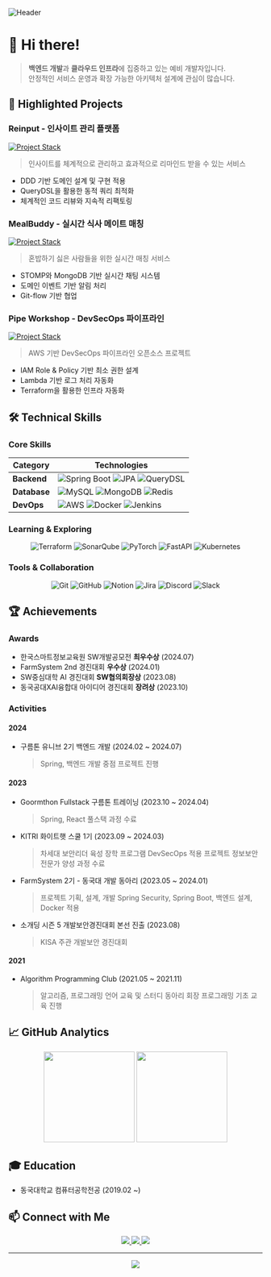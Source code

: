 ![Header](https://capsule-render.vercel.app/api?type=waving&color=auto&height=200&section=header&text=Backend%20Developer&fontSize=50)

# 👋 Hi there! 

> **백엔드 개발**과 **클라우드 인프라**에 집중하고 있는 예비 개발자입니다.  
> 안정적인 서비스 운영과 확장 가능한 아키텍처 설계에 관심이 많습니다.

## 🚀 Highlighted Projects

### Reinput - 인사이트 관리 플랫폼
[![Project Stack](https://img.shields.io/badge/Stack-Spring%20Boot%20|%20QueryDSL%20|%20AWS-brightgreen?style=flat-square)](https://github.com/9oormthon-univ/2024_BEOTKKOTTHON_TEAM_24_BE.git)
> 인사이트를 체계적으로 관리하고 효과적으로 리마인드 받을 수 있는 서비스
- DDD 기반 도메인 설계 및 구현 적용
- QueryDSL을 활용한 동적 쿼리 최적화
- 체계적인 코드 리뷰와 지속적 리팩토링

### MealBuddy - 실시간 식사 메이트 매칭
[![Project Stack](https://img.shields.io/badge/Stack-WebSocket%20|%20MongoDB%20|%20Event%20Driven-brightgreen?style=flat-square)](https://github.com/Jhsysng/MealBuddy_Backend.git)
> 혼밥하기 싫은 사람들을 위한 실시간 매칭 서비스
- STOMP와 MongoDB 기반 실시간 채팅 시스템
- 도메인 이벤트 기반 알림 처리
- Git-flow 기반 협업

### Pipe Workshop - DevSecOps 파이프라인
[![Project Stack](https://img.shields.io/badge/Stack-AWS%20|%20Terraform%20|%20OpenSearch-brightgreen?style=flat-square)](https://github.com/Jhsysng/pipeworkshop.git)
> AWS 기반 DevSecOps 파이프라인 오픈소스 프로젝트
- IAM Role & Policy 기반 최소 권한 설계
- Lambda 기반 로그 처리 자동화
- Terraform을 활용한 인프라 자동화

## 🛠 Technical Skills

### Core Skills
<div align="center">

| Category | Technologies |
|----------|-------------|
| **Backend** | ![Spring Boot](https://img.shields.io/badge/Spring_Boot-6DB33F?style=for-the-badge&logo=spring-boot&logoColor=white) ![JPA](https://img.shields.io/badge/JPA-59666C?style=for-the-badge&logo=hibernate&logoColor=white) ![QueryDSL](https://img.shields.io/badge/QueryDSL-0769AD?style=for-the-badge&logo=java&logoColor=white) |
| **Database** | ![MySQL](https://img.shields.io/badge/MySQL-4479A1?style=for-the-badge&logo=mysql&logoColor=white) ![MongoDB](https://img.shields.io/badge/MongoDB-47A248?style=for-the-badge&logo=mongodb&logoColor=white) ![Redis](https://img.shields.io/badge/Redis-DC382D?style=for-the-badge&logo=redis&logoColor=white) |
| **DevOps** | ![AWS](https://img.shields.io/badge/AWS-232F3E?style=for-the-badge&logo=amazon-aws&logoColor=white) ![Docker](https://img.shields.io/badge/Docker-2496ED?style=for-the-badge&logo=docker&logoColor=white) ![Jenkins](https://img.shields.io/badge/Jenkins-D24939?style=for-the-badge&logo=jenkins&logoColor=white) |

</div>

### Learning & Exploring
<div align="center">

![Terraform](https://img.shields.io/badge/Terraform-7B42BC?style=for-the-badge&logo=terraform&logoColor=white)
![SonarQube](https://img.shields.io/badge/SonarQube-4E9BCD?style=for-the-badge&logo=sonarqube&logoColor=white)
![PyTorch](https://img.shields.io/badge/PyTorch-EE4C2C?style=for-the-badge&logo=pytorch&logoColor=white)
![FastAPI](https://img.shields.io/badge/FastAPI-009688?style=for-the-badge&logo=fastapi&logoColor=white)
![Kubernetes](https://img.shields.io/badge/Kubernetes-326CE5?style=for-the-badge&logo=kubernetes&logoColor=white)

</div>

### Tools & Collaboration
<div align="center">

![Git](https://img.shields.io/badge/Git-F05032?style=for-the-badge&logo=git&logoColor=white)
![GitHub](https://img.shields.io/badge/GitHub-181717?style=for-the-badge&logo=github&logoColor=white)
![Notion](https://img.shields.io/badge/Notion-000000?style=for-the-badge&logo=notion&logoColor=white)
![Jira](https://img.shields.io/badge/Jira-0052CC?style=for-the-badge&logo=jira&logoColor=white)
![Discord](https://img.shields.io/badge/Discord-5865F2?style=for-the-badge&logo=discord&logoColor=white)
![Slack](https://img.shields.io/badge/Slack-4A154B?style=for-the-badge&logo=slack&logoColor=white)

</div>

## 🏆 Achievements
### Awards
- 한국스마트정보교육원 SW개발공모전 **최우수상** (2024.07)
- FarmSystem 2nd 경진대회 **우수상** (2024.01)
- SW중심대학 AI 경진대회 **SW협의회장상** (2023.08)
- 동국공대XAI융합대 아이디어 경진대회 **장려상** (2023.10)

### Activities
#### 2024
- 구름톤 유니브 2기 백엔드 개발 (2024.02 ~ 2024.07)
  > Spring, 백엔드 개발 중점 프로젝트 진행

#### 2023
- Goormthon Fullstack 구름톤 트레이닝 (2023.10 ~ 2024.04)
  > Spring, React 풀스택 과정 수료
- KITRI 화이트햇 스쿨 1기 (2023.09 ~ 2024.03)
  > 차세대 보안리더 육성 장학 프로그램
  > DevSecOps 적용 프로젝트 정보보안전문가 양성 과정 수료
- FarmSystem 2기 - 동국대 개발 동아리 (2023.05 ~ 2024.01)
  > 프로젝트 기획, 설계, 개발
  > Spring Security, Spring Boot, 백엔드 설계, Docker 적용
- 소개딩 시즌 5 개발보안경진대회 본선 진출 (2023.08)
  > KISA 주관 개발보안 경진대회

#### 2021
- Algorithm Programming Club (2021.05 ~ 2021.11)
  > 알고리즘, 프로그래밍 언어 교육 및 스터디 동아리 회장
  > 프로그래밍 기초 교육 진행


## 📈 GitHub Analytics
<p align="center">
  <img height="180em" src="https://github-readme-stats.vercel.app/api?username=Jhsysng&show_icons=true&theme=radical"/>
  <img height="180em" src="https://github-readme-stats.vercel.app/api/top-langs/?username=Jhsysng&layout=compact&theme=radical"/>
</p>

## 🎓 Education
- 동국대학교 컴퓨터공학전공 (2019.02 ~)

## 📫 Connect with Me
<p align="center">
  <a href="mailto:ysng1118@naver.com">
    <img src="https://img.shields.io/badge/Email-ysng1118@naver.com-EA4335?style=for-the-badge&logo=gmail&logoColor=white"/>
  </a>
  <a href="http://alexport.net">
    <img src="https://img.shields.io/badge/Blog-alexport.net-000000?style=for-the-badge&logo=notion&logoColor=white"/>
  </a>
  <a href="https://codedatasotrage.tistory.com">
    <img src="https://img.shields.io/badge/Tech_Blog-Tistory-000000?style=for-the-badge&logo=tistory&logoColor=white"/>
  </a>
</p>

---
<p align="center">
  <a href="https://hits.seeyoufarm.com">
    <img src="https://hits.seeyoufarm.com/api/count/incr/badge.svg?url=https%3A%2F%2Fgithub.com%2FJhsysng&count_bg=%2379C83D&title_bg=%23555555&icon=&icon_color=%23E7E7E7&title=hits&edge_flat=false"/>
  </a>
</p>